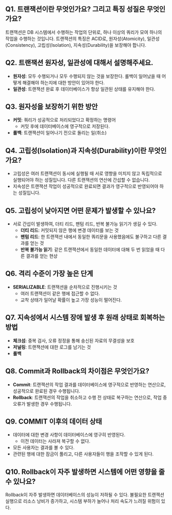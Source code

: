 ## Q1. 트랜잭션이란 무엇인가요? 그리고 특징 성질은 무엇인가요?
트랜잭션은 DB 시스템에서 수행하는 작업의 단위로, 하나 이상의 쿼리가 모여 하나의 작업을 수행하는 것입니다. 트랜잭션의 특징은 ACID로, 원자성(Atomicity), 일관성(Consistency), 고립성(Isolation), 지속성(Durability)을 보장해야 합니다.

## Q2. 트랜잭션 원자성, 일관성에 대해서 설명해주세요.
- **원자성**: 모두 수행되거나 모두 수행되지 않는 것을 보장한다. 롤백이 일어났을 때 어떻게 해결해야 하는지에 대한 방안이 있어야 한다.
- **일관성**: 트랜잭션 완료 후 데이터베이스가 항상 일관된 상태를 유지해야 한다.

## Q3. 원자성을 보장하기 위한 방안
- **커밋**: 쿼리가 성공적으로 처리되었다고 확정하는 명령어
    - 커밋 후에 데이터베이스에 영구적으로 저장된다.
- **롤백**: 트랜잭션이 일어나기 전으로 돌리는 일(취소)

## Q4. 고립성(Isolation)과 지속성(Durability)이란 무엇인가요?
- 고립성은 여러 트랜잭션이 동시에 실행될 때 서로 영향을 미치지 않고 독립적으로 실행되어야 하는 성질입니다. 다른 트랜잭션의 연산에 간섭할 수 없습니다. 
- 지속성은 트랜잭션 작업이 성공적으로 완료되면 결과가 영구적으로 반영되어야 하는 성질입니다.

## Q5. 고립성이 낮아지면 어떤 문제가 발생할 수 있나요?
- 서로 간섭이 발생하여, 더티 리드, 팬텀 리드, 반복 불가능 읽기가 생길 수 있다.
    - **더티 리드**: 커밋되지 않은 행에 변경 데이터를 보는 것
    - **팬텀 리드**: 한 트랜잭션 내에서 동일한 쿼리문을 사용했음에도 불구하고 다른 결과를 얻는 것
    - **반복 불가능 읽기**: 같은 트랜잭션에서 동일한 데이터에 대해 두 번 읽었을 때 다른 결과를 얻는 현상

## Q6. 격리 수준이 가장 높은 단계
- **SERIALIZABLE**: 트랜잭션을 순차적으로 진행시키는 것
    - 여러 트랜잭션이 같은 행에 접근할 수 없다.
    - 교착 상태가 일어날 확률이 높고 가장 성능이 떨어진다.

## Q7. 지속성에서 시스템 장애 발생 후 원래 상태로 회복하는 방법
- **체크섬**: 중복 검사, 오류 정정을 통해 송신된 자료의 무결성을 보호
- **저널링**: 트랜잭션에 대한 로그를 남기는 것
- **롤백**

## Q8. Commit과 Rollback의 차이점은 무엇인가요?
- **Commit**: 트랜잭션의 작업 결과를 데이터베이스에 영구적으로 반영하는 연산으로, 성공적으로 완료된 경우 수행됩니다.
- **Rollback**: 트랜잭션의 작업을 취소하고 수행 전 상태로 복구하는 연산으로, 작업 중 오류가 발생한 경우 수행됩니다.

## Q9. COMMIT 이후의 데이터 상태
- 데이터에 대한 변경 사항이 데이터베이스에 영구히 반영된다.
    - 이전 데이터는 사라져 복구할 수 없다.
- 모든 사용자는 결과를 볼 수 있다.
- 관련된 행에 대한 잠금이 풀리고, 다른 사용자들이 행을 조작할 수 있게 된다.

## Q10. Rollback이 자주 발생하면 시스템에 어떤 영향을 줄 수 있나요?
Rollback이 자주 발생하면 데이터베이스의 성능이 저하될 수 있다. 불필요한 트랜잭션 실행으로 리소스 낭비가 증가하고, 시스템 부하가 늘어나 처리 속도가 느려질 위험이 있다.
